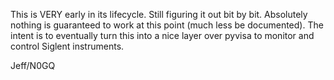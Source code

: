 This is VERY early in its lifecycle. Still figuring it out bit by
bit. Absolutely nothing is guaranteed to work at this point (much less
be documented). The intent is to eventually turn this into a nice
layer over pyvisa to monitor and control Siglent instruments.

Jeff/N0GQ
